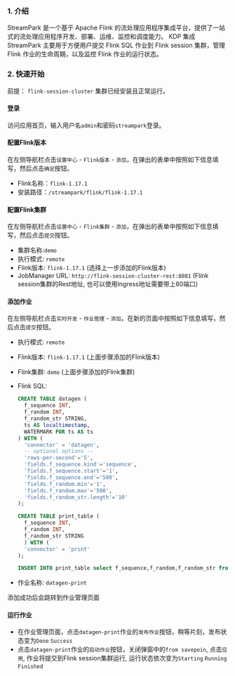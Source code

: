 ### 1. 介绍
StreamPark 是一个基于 Apache Flink 的流处理应用程序集成平台，提供了一站式的流处理应用程序开发、部署、运维、监控和调度能力。
KDP 集成 StreamPark 主要用于方便用户提交 Flink SQL 作业到 Flink session 集群，管理 Flink 作业的生命周期，以及监控 Flink 作业的运行状态。

### 2. 快速开始

前提： `flink-session-cluster` 集群已经安装且正常运行。

#### 登录
访问应用首页，输入用户名`admin`和密码`streampark`登录。

#### 配置Flink版本
在左侧导航栏点击`设置中心` - `Flink版本` - `添加`，在弹出的表单中按照如下信息填写，然后点击`确定`按钮。
- Flink名称：`flink-1.17.1`
- 安装路径：`/streampark/flink/flink-1.17.1`

#### 配置Flink集群
在左侧导航栏点击`设置中心` - `Flink集群` - `添加`，在弹出的表单中按照如下信息填写，然后点击`提交`按钮。
- 集群名称:`demo`
- 执行模式: `remote`
- Flink版本: `flink-1.17.1` (选择上一步添加的Flink版本)
- JobManager URL: `http://flink-session-cluster-rest:8081` (Flink session集群的Rest地址, 也可以使用Ingress地址需要带上80端口)


#### 添加作业

在左侧导航栏点击`实时开发` - `作业管理` - `添加`，在新的页面中按照如下信息填写，然后点击`提交`按钮。

- 执行模式: `remote`
- Flink版本: `flink-1.17.1` (上面步骤添加的Flink版本)
- Flink集群: `demo` (上面步骤添加的Flink集群)
- Flink SQL:
  
  ```sql
  CREATE TABLE datagen (
    f_sequence INT,
    f_random INT,
    f_random_str STRING,
    ts AS localtimestamp,
    WATERMARK FOR ts AS ts
  ) WITH (
    'connector' = 'datagen',
    -- optional options --
    'rows-per-second'='5',
    'fields.f_sequence.kind'='sequence',
    'fields.f_sequence.start'='1',
    'fields.f_sequence.end'='500',
    'fields.f_random.min'='1',
    'fields.f_random.max'='500',
    'fields.f_random_str.length'='10'
  );

  CREATE TABLE print_table (
    f_sequence INT,
    f_random INT,
    f_random_str STRING
    ) WITH (
    'connector' = 'print'
  );

  INSERT INTO print_table select f_sequence,f_random,f_random_str from datagen;
  ```
  
- 作业名称: `datagen-print`
  
添加成功后会跳转到作业管理页面

#### 运行作业
- 在作业管理页面，点击`datagen-print`作业的`发布作业`按钮，稍等片刻，发布状态变为`Done` `Success`
- 点击`datagen-print`作业的`启动作业`按钮，关闭弹窗中的`from savepoin`, 点击`应用`, 作业将提交到Flink session集群运行, 运行状态依次变为`Starting` `Running` `Finished`
  


  